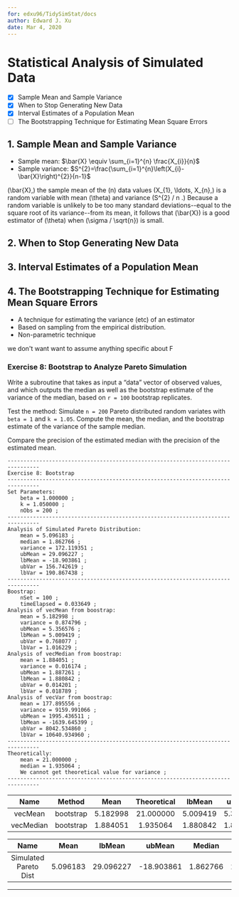 ```yaml
---
for: edxu96/TidySimStat/docs
author: Edward J. Xu
date: Mar 4, 2020
---
```


# Statistical Analysis of Simulated Data

- [x] Sample Mean and Sample Variance
- [x] When to Stop Generating New Data
- [x] Interval Estimates of a Population Mean
- [ ] The Bootstrapping Technique for Estimating Mean Square Errors

## 1. Sample Mean and Sample Variance

* Sample mean: $\bar{X} \equiv \sum_{i=1}^{n} \frac{X_{i}}{n}$
* Sample variance: $S^{2}=\frac{\sum_{i=1}^{n}\left(X_{i}-\bar{X}\right)^{2}}{n-1}$

\(\bar{X},\) the sample mean of the \(n\) data values \(X_{1}, \ldots, X_{n},\) is a random variable with mean \(\theta\) and variance \(S^{2} / n .\) Because a random variable is unlikely to be too many standard deviations--equal to the square root of its variance--from its mean, it follows that \(\bar{X}\) is a good estimator of \(\theta\) when \(\sigma / \sqrt{n}\) is small.

## 2. When to Stop Generating New Data

## 3. Interval Estimates of a Population Mean

## 4. The Bootstrapping Technique for Estimating Mean Square Errors

- A technique for estimating the variance (etc) of an estimator
- Based on sampling from the empirical distribution.
- Non-parametric technique

we don't want want to assume anything specific about F

### Exercise 8: Bootstrap to Analyze Pareto Simulation

Write a subroutine that takes as input a “data” vector of observed values, and which outputs the median as well as the bootstrap estimate of the variance of the median, based on `r = 100` bootstrap replicates.

Test the method: Simulate `n = 200` Pareto distributed random variates with `beta = 1` and `k = 1.05`. Compute the mean, the median, and the bootstrap estimate of the variance of the sample median.

Compare the precision of the estimated median with the precision of the estimated mean.

```
--------------------------------------------------------------------------------
Exercise 8: Bootstrap
--------------------------------------------------------------------------------
Set Parameters:
    beta = 1.000000 ;
    k = 1.050000 ;
    nObs = 200 ;
--------------------------------------------------------------------------------
Analysis of Simulated Pareto Distribution:
    mean = 5.096183 ;
    median = 1.862766 ;
    variance = 172.119351 ;
    ubMean = 29.096227 ;
    lbMean = -18.903861 ;
    ubVar = 156.742619 ;
    lbVar = 190.867438 ;
--------------------------------------------------------------------------------
Boostrap:
    nSet = 100 ;
    timeElapsed = 0.033649 ;
Analysis of vecMean from boostrap:
    mean = 5.182998 ;
    variance = 0.874796 ;
    ubMean = 5.356576 ;
    lbMean = 5.009419 ;
    ubVar = 0.768077 ;
    lbVar = 1.016229 ;
Analysis of vecMedian from boostrap:
    mean = 1.884051 ;
    variance = 0.016174 ;
    ubMean = 1.887261 ;
    lbMean = 1.880842 ;
    ubVar = 0.014201 ;
    lbVar = 0.018789 ;
Analysis of vecVar from boostrap:
    mean = 177.895556 ;
    variance = 9159.991066 ;
    ubMean = 1995.436511 ;
    lbMean = -1639.645399 ;
    ubVar = 8042.534860 ;
    lbVar = 10640.934960 ;
--------------------------------------------------------------------------------
Theoretically:
    mean = 21.000000 ;
    median = 1.935064 ;
    We cannot get theoretical value for variance ;
--------------------------------------------------------------------------------
```

|   Name    |  Method   |   Mean   | Theoretical |  lbMean  |  ubMean  | Variance |  lbVar   |  ubVar   |
|:---------:|:---------:|:--------:|:-----------:|:--------:|:--------:|:--------:|:--------:|:--------:|
|  vecMean  | bootstrap | 5.182998 |  21.000000  | 5.009419 | 5.356576 | 0.874796 | 1.016229 | 0.768077 |
| vecMedian | bootstrap | 1.884051 |  1.935064   | 1.880842 | 1.887261 | 0.016174 | 0.018789 | 0.014201 |

|         Name          |   Mean   |  lbMean   |   ubMean   |  Median  |  Variance  |   lbVar    |   ubVar    |
|:---------------------:|:--------:|:---------:|:----------:|:--------:|:----------:|:----------:|:----------:|
| Simulated Pareto Dist | 5.096183 | 29.096227 | -18.903861 | 1.862766 | 172.119351 | 156.742619 | 190.867438 |

---

[_sheldon2012simulation_]: https://github.com/edxu96/symposium/tree/master/src/sim
